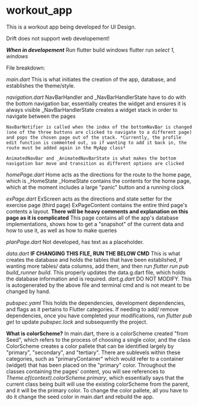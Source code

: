 # workout_app

This is a workout app being developed for UI Design.

Drift does not support web developement!

***When in developement***
Run 
    flutter build windows
    flutter run
    *select 1, windows*


File breakdown:

*main.dart*
    This is what initiates the creation of the app, database, and establishes the theme/style.

*navigation.dart*
    NavBarHandler and _NavBarHandlerState have to do with the bottom navigation bar, essentially creates the widget and ensures it is always visible
        _NavBarHandlerState creates a widget stack in order to navigate between the pages

    NavBarNotifier is called when the index of the bottomNavBar is changed (one of the three buttons are clicked to navigate to a different page) and pops the chosen page out of the stack. *Currently, the profile edit function is commented out, so if wanting to add it back in, the route must be added again in the MyApp class*

    AnimatedNavBar and _AnimatedNavBarState is what makes the bottom navigation bar move and transition as different options are clicked

*homePage.dart*
    Home acts as the directions for the route to the home page, which is _HomeState
    _HomeState contains the contents for the home page, which at the moment includes a large "panic" button and a running clock

*exPage.dart*
    ExScreen acts as the directions and state setter for the exercise page (third page)
    ExPageContent contains the entire third page's contents a layout.
    **There will be heavy comments and explanation on this page as it is complicated**
    This page contains all of the app's database implementations, shows how to get a "snapshot" of the current data and how to use it, as well as how to make queries

*planPage.dart*
    Not developed, has text as a placeholder.

*data.dart*  **IF CHANGING THIS FILE, RUN THE BELOW CMD**
    This is what creates the database and holds the tables that have been established, if wanting more tables/ data columns, add them, and then run *flutter run pub build_runner build*. This properly updates the data.g.dart file, which holds the database information and is required.
*dart.g.dart*
    DO NOT MODIFY. This is autogenerated by the above file and terminal cmd and is not meant to be changed by hand.

*pubspec.yaml*
    This holds the dependencies, development dependencies, and flags as it pertains to Flutter categories. If needing to add/ remove dependencies, once you have completed your modifications, run *flutter pub get* to update *pubspec.lock* and subsequently the project.


**What is colorScheme?**
    In main.dart, there is a colorScheme created "from Seed", which refers to the process of choosing a single color, and the class ColorScheme creates a color pallete that can be identified largely by "primary", "secondary", and "tertiary". There are sublevels within these categories, such as "primaryContainer" which would refer to a container (widget) that has been placed on the "primary" color. Throughout the classes containing the pages' content, you will see references to *Theme.of(context).colorScheme.primary*, which essentially says that the current class being built will use the existing colorScheme from the parent, and it will be the primary color. To change the color pallete, all you have to do it change the seed color in main.dart and rebuild the app.




